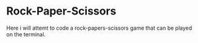 # Rock-Paper-Scissors

Here i will attemt to code a rock-papers-scissors game that can be played on the terminal.